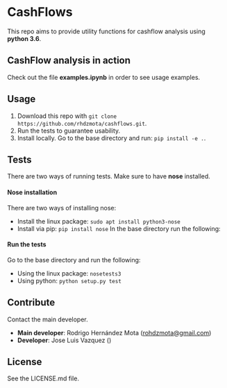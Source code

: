 # CashFlows

This repo aims to provide utility functions for cashflow analysis using **python 3.6**. 

## CashFlow analysis in action

Check out the file **examples.ipynb** in order to see usage examples. 

## Usage

1. Download this repo with `git clone https://github.com/rhdzmota/cashflows.git`.
2. Run the tests to guarantee usability.
3. Install locally. Go to the base directory and run:
    `pip install -e .`.

## Tests

There are two ways of running tests.
Make sure to have **nose** installed.

#### Nose installation 

There are two ways of installing nose:

* Install the linux package: `sudo apt install python3-nose`
* Install via pip: `pip install nose`
In the base directory run the following:

#### Run the tests

Go to the base directory and run the following: 

* Using the linux package: `nosetests3`
* Using python: `python setup.py test`


## Contribute
Contact the main developer.

* **Main developer**: Rodrigo Hernández Mota (rohdzmota@gmail.com)
* **Developer**: Jose Luis Vazquez ()

## License

See the LICENSE.md file. 

